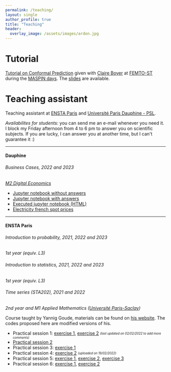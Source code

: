 ```yaml
---
permalink: /teaching/
layout: single
author_profile: true
title: "Teaching"
header:
  overlay_image: /assets/images/ardon.jpg
---
```


# Tutorial

[Tutorial on Conformal Prediction](https://claireboyer.github.io/tutorial-conformal-prediction/) given with [Claire Boyer](https://perso.lpsm.paris/~cboyer/) at [FEMTO-ST](https://www.femto-st.fr/en) during the [MASPIN days](https://www.femto-st.fr/fr/L-institut/evenements/2eme-edition-des-journees-maspin-mathematiques-appliquees-et-sciences-pour). The [slides](https://claireboyer.github.io/tutorial-conformal-prediction/slides_cp.pdf) are available.

# Teaching assistant

Teaching assistant at [ENSTA Paris](https://www.ensta-paris.fr/en) and [Université Paris Dauphine - PSL](https://dauphine.psl.eu/en/).

*Availabilites for students:* you can send me an e-mail whenever you need it. I block my Friday afternoon from 4 to 6 pm to answer you on scientific subjects. If you are lucky, I can answer you at another time, but I can't guarantee it :)

***
#### Dauphine

###### Business Cases, 2022 and 2023
*[M2 Digital Economics](https://dauphine.psl.eu/en/training/masters-degrees/quantitative-economics/m2-digital-economics)*

- [Jupyter notebook without answers](http://mzaffran.github.io/assets/files/Dauphine/EPF_Dauphine_2023.zip)
- [Jupyter notebook with answers](http://mzaffran.github.io/assets/files/Dauphine/EPF_Dauphine_2023_correction.zip)
- [Executed jupyter notebook (HTML)](http://mzaffran.github.io/assets/files/Dauphine/EPF_BusinessCases_answers.html)
- [Electricity french spot prices](http://mzaffran.github.io/assets/files/Dauphine/Data_2018_2021.csv)

***
#### ENSTA Paris

###### Introduction to probability, 2021, 2022 and 2023
*1st year (equiv. L3)*

###### Introduction to statistics, 2021, 2022 and 2023
*1st year (equiv. L3)*

###### Time series (STA202), 2021 and 2022
*2nd year and M1 Applied Mathematics ([Université Paris-Saclay](https://www.universite-paris-saclay.fr/en))*

Course taught by Yannig Goude, materials can be found on [his website](https://www.imo.universite-paris-saclay.fr/~goude/teaching.html). The codes proposed here are modified versions of his.

- Practical session 1: [exercise 1](http://mzaffran.github.io/assets/files/STA202/TP1/Exercise_1.R), [exercise 2](http://mzaffran.github.io/assets/files/STA202/TP1/Exercise_2.R) <sub><sup>*(last updated on 02/02/2022 to add more comments)*</sup></sub>
- [Practical session 2](http://mzaffran.github.io/assets/files/STA202/TP2/PS2_correction.R)
- Practical session 3: [exercise 1](http://mzaffran.github.io/assets/files/STA202/TP3/Exercise_1.R)
- Practical session 4: [exercise 2](http://mzaffran.github.io/assets/files/STA202/TP4/Exercise_2.R) <sub><sup>*(uploaded on 19/02/2022)*</sup></sub>
- Practical session 5: [exercise 1](http://mzaffran.github.io/assets/files/STA202/TP5/Exercise_1.R), [exercise 2](http://mzaffran.github.io/assets/files/STA202/TP5/Exercise_2.R), [exercise 3](http://mzaffran.github.io/assets/files/STA202/TP5/Exercise_3.R)
- Practical session 6: [exercise 1](http://mzaffran.github.io/assets/files/STA202/TP6/Exercise_1.R), [exercise 2](http://mzaffran.github.io/assets/files/STA202/TP6/Exercise_2.R)
